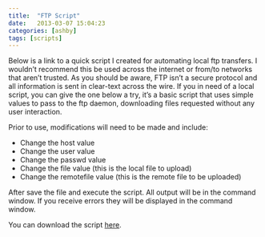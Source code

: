 ```yaml
---
title:  "FTP Script"
date:   2013-03-07 15:04:23
categories: [ashby]
tags: [scripts]
---
```

Below is a link to a quick script I created for automating local ftp transfers.  I wouldn’t recommend this be used across the internet or from/to networks that aren’t trusted.  As you should be aware, FTP isn’t a secure protocol and all information is sent in clear-text across the wire.  If you in need of a local script, you can give the one below a try, it’s a basic script that uses simple values to pass to the ftp daemon, downloading files requested without any user interaction.
  
Prior to use, modifications will need to be made and include:

* Change the host value<br>
* Change the user value<br>
* Change the passwd value<br>
* Change the file value (this is the local file to upload)<br>
* Change the remotefile value (this is the remote file to be uploaded)<br>
 

After save the file and execute the script.  All output will be in the command window.  If you receive errors they will be displayed in the command window.

You can download the script [here](https://ashby.keybase.pub/Blog/Scripts/ftptransfer.sh).
